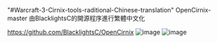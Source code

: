 "#Warcraft-3-Cirnix-tools-raditional-Chinese-translation"
OpenCirnix-master 由BlacklightsC的開源程序進行繁體中文化

https://github.com/BlacklightsC/OpenCirnix
![image](https://github.com/Cloveriow/Warcraft-3-Cirnix-tools-raditional-Chinese-translation/blob/main/%E7%AF%84%E4%BE%8B1.png)
![image](https://github.com/Cloveriow/Warcraft-3-Cirnix-tools-raditional-Chinese-translation/blob/main/%E7%AF%84%E4%BE%8B2.png)
